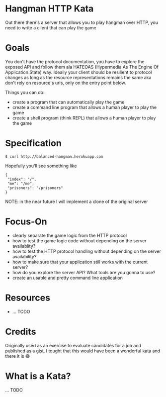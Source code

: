# Hangman HTTP Kata
Out there there's a server that allows you to play hangman over HTTP, you need to write a client that can play the game

# Goals
You don't have the protocol documentation, you have to explore the exposed API and follow them ala HATEOAS (Hypermedia As The Engine Of Application State) way. Ideally your client should be resilient to protocol changes as long as the resource representations remains the same aka don't rely on resource's urls, only on the entry point below.

Things you can do:
* create a program that can automatically play the game
* create a command line program that allows a human player to play the game
* create a shell program (think REPL) that allows a human player to play the game

# Specification
```
$ curl http://balanced-hangman.herokuapp.com
```
Hopefully you'll see something like
```
{
 "index": "/",
 "me": "/me",
 "prisoners": "/prisoners"
}
```
NOTE: in the near future I will implement a clone of the original server

# Focus-On
* clearly separate the game logic from the HTTP protocol
* how to test the game logic code without depending on the server availablity?
* how to test the HTTP protocol handling without depending on the server availability?
* how to make sure that your application still works with the current server?
* how do you explore the server API? What tools are you gonna to use?
* create an usable and pretty command line application

# Resources
* ... TODO

# Credits
Originally used as an exercise to evaluate candidates for a job and published as a [gist](https://gist.github.com/mjallday/6891926), I tought that this would have been a wonderful kata and there it is :smile:

# What is a Kata?
... TODO

